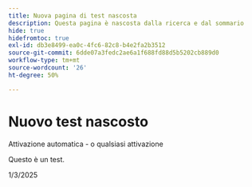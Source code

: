 ```yaml
---
title: Nuova pagina di test nascosta
description: Questa pagina è nascosta dalla ricerca e dal sommario
hide: true
hidefromtoc: true
exl-id: db3e8499-ea0c-4fc6-82c8-b4e2fa2b3512
source-git-commit: 6dde07a3fedc2ae6a1f688fd88d5b5202cb889d0
workflow-type: tm+mt
source-wordcount: '26'
ht-degree: 50%

---
```


# Nuovo test nascosto

Attivazione automatica - o qualsiasi attivazione

Questo è un test.

1/3/2025
